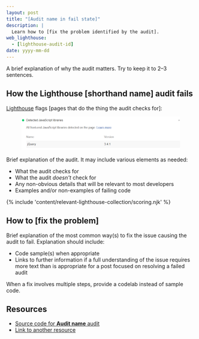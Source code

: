 ```yaml
---
layout: post
title: "[Audit name in fail state]"
description: |
  Learn how to [fix the problem identified by the audit].
web_lighthouse:
  - [lighthouse-audit-id]
date: yyyy-mm-dd
---
```


A brief explanation of why the audit matters. Try to keep it to 2–3 sentences.

## How the Lighthouse [shorthand name] audit fails

[Lighthouse](https://developers.google.com/web/tools/lighthouse/)
flags [pages that do the thing the audit checks for]:

<!--
  Screenshot should be of the lighthouse-cli UI. It should only include the
  audit content, from the pixel below the top border to the pixel above the
  bottom border. The width should match that of the top and bottom borders.
-->

<figure>
  <img src="audit-slug.png" alt="Lighthouse audit showing [the problem]">
</figure>

Brief explanation of the audit. It may include various elements as needed:
- What the audit checks for
- What the audit _doesn't_ check for
- Any non-obvious details that will be relevant to most developers
- Examples and/or non-examples of failing code

<!--
  Use the appropriate scoring include for the audit collection you're working in.
  Scoring includes can be found in /src/site/_includes/content
-->
{% include 'content/relevant-lighthouse-collection/scoring.njk' %}

## How to [fix the problem]

Brief explanation of the most common way(s) to fix the issue causing the audit
to fail. Explanation should include:
- Code sample(s) when appropriate
- Links to further information if a full understanding of the issue requires
  more text than is appropriate for a post focused on resolving a failed audit

When a fix involves multiple steps, provide a codelab instead of sample code.

## Resources
<!--
  Include all links from the post that are immediately relevant to the audit,
  along with any further reading that may be useful. The source code for the
  audit always comes first. If there are no links other than the source code,
  present it as a paragraph rather than an unordered list.
-->
- <a href="https://github.com/GoogleChrome/lighthouse/blob/master/lighthouse-core/audits/…/audit-name.js" rel="noopener">Source code for **Audit name** audit</a>
- [Link to another resource](#)
